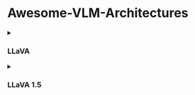 # Awesome-VLM-Architectures
<details> 
  <summary><h3>LLaVA</h3></summary> 
  
| Title                                                                    | Architecture.Overview                                                                                                                                                                                                                     | Architecture.Components                                                                                                                                                                           | Training.Methods                                                                                                                                                                                                                                                                                                                                                                                                   | Alignment.Techniques                                                                                                                                  | Alignment.Fusion Methods                                                                                                                                                   | Datasets.Used                                 | Datasets.Purpose                                                                                                                                                                                          |
| ------------------------------------------------------------------------ | ----------------------------------------------------------------------------------------------------------------------------------------------------------------------------------------------------------------------------------------- | ------------------------------------------------------------------------------------------------------------------------------------------------------------------------------------------------- | ------------------------------------------------------------------------------------------------------------------------------------------------------------------------------------------------------------------------------------------------------------------------------------------------------------------------------------------------------------------------------------------------------------------ | ----------------------------------------------------------------------------------------------------------------------------------------------------- | -------------------------------------------------------------------------------------------------------------------------------------------------------------------------- | --------------------------------------------- | --------------------------------------------------------------------------------------------------------------------------------------------------------------------------------------------------------- |
| [LLaVA: Large Language and Vision Assistant](https://llava-vl.github.io) | LLaVA combines a pre-trained CLIP visual encoder with Vicuna LLM, applying a simple linear layer to transform image features into language embedding tokens. This lightweight scheme enables quick iteration on data-centric experiments. | Pre-trained CLIP visual encoder for visual features, Vicuna as the LLM for language understanding, and a trainable projection matrix for converting visual features to language embedding tokens. | LLaVA uses multi-turn conversation data for instruction-tuning, applying the original auto-regressive training objective of the LLM. It involves a two-stage instruction-tuning procedure: pre-training for feature alignment using filtered CC3M to 595K image-text pairs, and fine-tuning end-to-end while keeping visual encoder weights frozen. Training includes multimodal chatbot and Science QA scenarios. | Uses a simple linear layer for aligning image features with the language model's word embedding space, allowing the model to interpret visual tokens. | The fusion of visual and text embeddings is achieved through a trainable projection matrix, facilitating the conversion of visual features into language embedding tokens. | Filtered CC3M, LLaVA-Instruct-158K, ScienceQA | CC3M for pre-training feature alignment, LLaVA-Instruct-158K for fine-tuning on multimodal instruction-following data, and ScienceQA for evaluating on a large-scale multimodal science question dataset. |
</details>
<details>  
  <summary><h3>LLaVA 1.5</h3></summary> 
  <table>
<thead>
<tr>
<th>Title</th>
<th>Architecture.Overview</th>
<th>Architecture.Components</th>
<th>Training.Methods</th>
<th>Alignment.Techniques</th>
<th>Alignment.Fusion Methods</th>
<th>Datasets.Used</th>
<th>Datasets.Purpose</th>
</tr>
</thead>
<tbody>
<tr>
<td><a href="https://llava-vl.github.io">Improved Baselines with Visual Instruction Tuning</a></td>
<td>LLaVA-1.5 enhances the original LLaVA by integrating a two-layer MLP for the vision-language connector, scaling up the visual encoder to CLIP-ViT-L-336px, and incorporating academic-task-oriented VQA datasets.</td>
<td>Two-layer MLP for vision-language connection, CLIP-ViT-L-336px as the vision encoder, and Vicuna LLM for language understanding.</td>
<td>The training involves using a varied set of datasets, including VQA, OCR, and region-level perception datasets, to enhance model capabilities. Training also involves scaling up input image resolution and LLM size, with significant improvements observed upon increasing the LLM to 13B parameters.</td>
<td>Utilizes an MLP-based vision-language connector for improved multimodal capabilities, enabling stronger and more effective alignment between visual and language domains.</td>
<td>Incorporates academic-task-oriented data for better alignment and understanding, using response formatting prompts to regularize output formats for short and long-form answers.</td>
<td>VQA, OCR, region-level VQA, visual conversation, language conversation datasets.</td>
<td>Enhance model capabilities in various academic tasks and visual perceptions, improve multimodal understanding and instruction-following capabilities.</td>
</tr>
</tbody>
</table>
  
</details>


